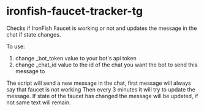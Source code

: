 # ironfish-faucet-tracker-tg

Checks if IronFish Faucet is working or not and updates the message in the chat if state changes.

To use:
1. change _bot_token value to your bot's api token
2. change _chat_id value to the id of the chat you want the bot to send this message to

The script will send a new message in the chat, first message will always say that faucet is not working
Then every 3 minutes it will try to update the message. If state of the faucet has changed the message will be updated, if not same text will remain.
